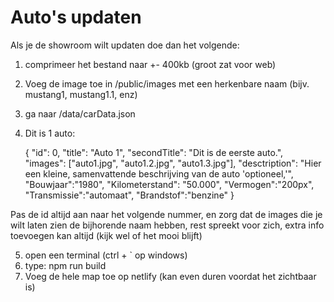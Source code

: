 # Auto's updaten

Als je de showroom wilt updaten doe dan het volgende:
1. comprimeer het bestand naar +- 400kb (groot zat voor web)
2. Voeg de image toe in /public/images met een herkenbare naam (bijv. mustang1, mustang1.1, enz)
3. ga naar /data/carData.json
4. Dit is 1 auto: 

    {
      "id": 0,
      "title": "Auto 1",
      "secondTitle": "Dit is de eerste auto.",
      "images": ["auto1.jpg", "auto1.2.jpg", "auto1.3.jpg"],
      "desctription": "Hier een kleine, samenvattende beschrijving van de auto 'optioneel,'",
      "Bouwjaar":"1980",
      "Kilometerstand": "50.000",
      "Vermogen":"200px",
      "Transmissie":"automaat",
      "Brandstof":"benzine"
    }

Pas de id altijd aan naar het volgende nummer, en zorg dat de images die je wilt laten zien de bijhorende naam hebben, rest spreekt voor zich, extra info toevoegen kan altijd (kijk wel of het mooi blijft)

5. open een terminal (ctrl + ` op windows)
6. type: npm run build
7. Voeg de hele map toe op netlify (kan even duren voordat het zichtbaar is)